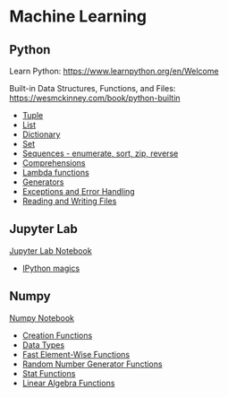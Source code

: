 # Machine Learning

## Python

Learn Python: https://www.learnpython.org/en/Welcome

Built-in Data Structures, Functions, and Files: https://wesmckinney.com/book/python-builtin

- [Tuple](https://wesmckinney.com/book/python-builtin#tuple)
- [List](https://wesmckinney.com/book/python-builtin#list)
- [Dictionary](https://wesmckinney.com/book/python-builtin#dict)
- [Set](https://wesmckinney.com/book/python-builtin#set)
- [Sequences - enumerate, sort, zip, reverse](https://wesmckinney.com/book/python-builtin#sequence_functions)
- [Comprehensions](https://wesmckinney.com/book/python-builtin#comprehensions)
- [Lambda functions](https://wesmckinney.com/book/python-builtin#functions_lambda)
- [Generators](https://wesmckinney.com/book/python-builtin#generators)
- [Exceptions and Error Handling](https://wesmckinney.com/book/python-builtin#control_exceptions)
- [Reading and Writing Files](https://wesmckinney.com/book/python-builtin#files_os)


## Jupyter Lab

[Jupyter Lab Notebook](./jupyter%20lab.ipynb)

- [IPython magics](https://ipython.org/ipython-doc/3/interactive/magics.html)

## Numpy

[Numpy Notebook](./numpy.ipynb)

- [Creation Functions](https://wesmckinney.com/book/numpy-basics#tbl-table_array_ctor)
- [Data Types](https://wesmckinney.com/book/numpy-basics#tbl-table_array_dtypes)
- [Fast Element-Wise Functions](https://wesmckinney.com/book/numpy-basics#tbl-table_unary_ufuncs)
- [Random Number Generator Functions](https://wesmckinney.com/book/numpy-basics#tbl-table_numpy_random)
- [Stat Functions](https://wesmckinney.com/book/numpy-basics#tbl-table_statistical_methods)
- [Linear Algebra Functions](https://wesmckinney.com/book/numpy-basics#tbl-table_numpy_linalg)


